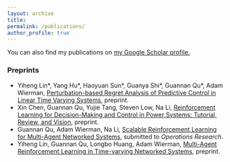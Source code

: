 ```yaml
---
layout: archive
title: 
permalink: /publications/
author_profile: true
---
```


  You can also find my publications on <u><a href="{{author.googlescholar}}">my Google Scholar profile</a>.</u>

### Preprints 
- Yiheng Lin\*, Yang Hu\*, Haoyuan Sun\*, Guanya Shi\*, Guannan Qu\*, Adam Wierman, [Perturbation-based Regret Analysis of Predictive Control in Linear Time Varying Systems](https://arxiv.org/pdf/2106.10497.pdf), preprint.  
- Xin Chen, Guannan Qu, Yujie Tang, Steven Low, Na Li, [Reinforcement Learning for Decision-Making and Control in Power Systems: Tutorial, Review, and Vision](https://arxiv.org/abs/2102.01168), preprint.
- Guannan Qu, Adam Wierman, Na Li, [Scalable Reinforcement Learning for Multi-Agent Networked Systems](https://drive.google.com/file/d/1Habyv4j7qUFRuY0jVIFdjc9jthGtXtk_/view?usp=sharing), submitted to *Operations Research*.
- Yiheng Lin, Guannan Qu, Longbo Huang, Adam Wierman, [Multi-Agent Reinforcement Learning in Time-varying Networked Systems](https://arxiv.org/abs/2006.06555), preprint.


